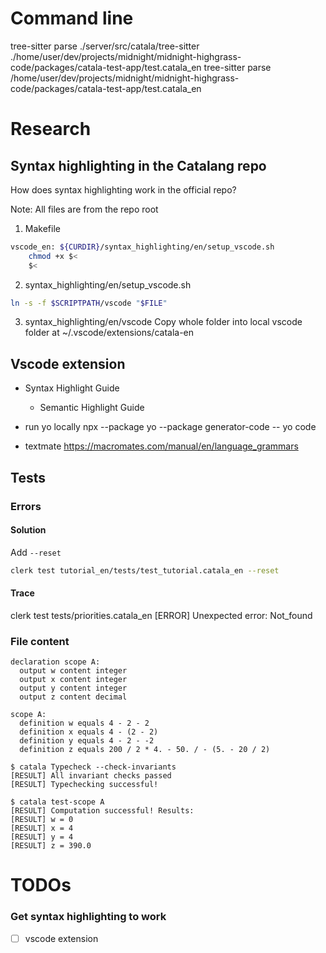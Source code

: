 # Command line

tree-sitter parse ./server/src/catala/tree-sitter ./home/user/dev/projects/midnight/midnight-highgrass-code/packages/catala-test-app/test.catala_en
tree-sitter parse /home/user/dev/projects/midnight/midnight-highgrass-code/packages/catala-test-app/test.catala_en

# Research

## Syntax highlighting in the Catalang repo
How does syntax highlighting work in the official repo?

Note: All files are from the repo root

1. Makefile
```bash
vscode_en: ${CURDIR}/syntax_highlighting/en/setup_vscode.sh
	chmod +x $<
	$<
```

2. syntax_highlighting/en/setup_vscode.sh
```bash
ln -s -f $SCRIPTPATH/vscode "$FILE"
```

3. syntax_highlighting/en/vscode
Copy whole folder into local vscode folder at
~/.vscode/extensions/catala-en

## Vscode extension
- Syntax Highlight Guide
  - Semantic Highlight Guide

- run yo locally
npx --package yo --package generator-code -- yo code

- textmate
https://macromates.com/manual/en/language_grammars

## Tests

### Errors

#### Solution
Add `--reset`
```bash
clerk test tutorial_en/tests/test_tutorial.catala_en --reset
```

#### Trace
clerk test tests/priorities.catala_en
[ERROR] Unexpected error: Not_found

### File content
```catala
declaration scope A:
  output w content integer
  output x content integer
  output y content integer
  output z content decimal

scope A:
  definition w equals 4 - 2 - 2
  definition x equals 4 - (2 - 2)
  definition y equals 4 - 2 - -2
  definition z equals 200 / 2 * 4. - 50. / - (5. - 20 / 2)
```

```catala-test-inline
$ catala Typecheck --check-invariants
[RESULT] All invariant checks passed
[RESULT] Typechecking successful!
```

```catala-test-inline
$ catala test-scope A
[RESULT] Computation successful! Results:
[RESULT] w = 0
[RESULT] x = 4
[RESULT] y = 4
[RESULT] z = 390.0
```

# TODOs

### Get syntax highlighting to work
- [ ] vscode extension
